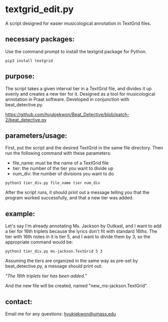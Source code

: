# textgrid_edit.py
A script designed for easier musicological annotation in TextGrid files.

## necessary packages:
Use the command prompt to install the textgrid package for Python.
```
pip3 install textgrid
```

## purpose:
The script takes a given interval tier in a TextGrid file, and divides it up evenly and creates a new tier for it. Designed as a tool for musicological annotation in Praat software. Developed in conjunction with beat_detective.py.

https://github.com/hyukjekwon/Beat_Detective/blob/patch-2/beat_detective.py

## parameters/usage:
First, put the script and the desired TextGrid in the same file directory. Then run the following command with these parameters:
- file_name: must be the name of a TextGrid file
- tier: the number of the tier you want to divide up
- num_div: the number of divisions you want to do
```
python3 tier_div.py file_name tier num_div
```
After the script runs, it should print out a message telling you that the program worked successfully, and that a new tier was added.

## example:
Let's say I'm already annotating Ms. Jackson by Outkast, and I want to add a tier for 16th triplets because the lyrics don't fit with standard 16ths. The tier with 16th notes in it is tier 5, and I want to divide them by 3, so the appropriate command would be:
```
python3 tier_div.py ms-jackson.TextGrid 5 3
```
Assuming the tiers are organized in the same way as pre-set by beat_detective.py, a message should print out:

*"The 16th triplets tier has been added."*

And the new file will be created, named "new_ms-jackson.TextGrid"

## contact:
Email me for any questions: hyukjekwon@umass.edu
